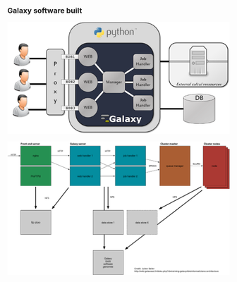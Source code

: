 ### Galaxy software built

![Galaxy_built_overview](images/Galaxy_architecture_overview.png)


![Galaxy_built_details](images/galaxeast_architecture.png)
    
